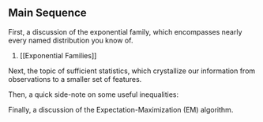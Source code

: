 
## Main Sequence

First, a discussion of the exponential family, which encompasses nearly every named distribution you know of.

1. [[Exponential Families]]

Next, the topic of sufficient statistics, which crystallize our information from observations to a smaller set of features.


Then, a quick side-note on some useful inequalities:

Finally, a discussion of the Expectation-Maximization (EM) algorithm.